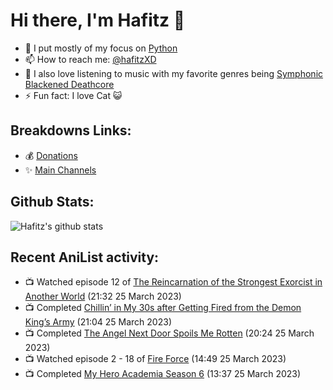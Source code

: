 # Hi there, I'm Hafitz 👋
- 🐍 I put mostly of my focus on [Python](https://python.org)
- 📫 How to reach me: [@hafitzXD](https://t.me/hafitzXD)
- 🎵 I also love listening to music with my favorite genres being [Symphonic Blackened Deathcore](https://youtu.be/qyYmS_iBcy4)
- ⚡ Fun fact: I love Cat 😺

## Breakdowns Links:
- 💰 [Donations](https://t.me/TheBreakdowns/2)
- ✨ [Main Channels](https://t.me/TheBreakdowns)

## Github Stats:
![Hafitz's github stats](https://github-readme-stats.vercel.app/api?username=breakdowns&show_icons=true&count_private=true&bg_color=00000000&text_color=777)

## Recent AniList activity:
<!-- ANILIST_ACTIVITY:start -->

-   📺 Watched episode 12 of [The Reincarnation of the Strongest Exorcist in Another World](https://anilist.co/anime/144553) (21:32 25 March 2023)
-   📺 Completed [Chillin’ in My 30s after Getting Fired from the Demon King’s Army](https://anilist.co/anime/152523) (21:04 25 March 2023)
-   📺 Completed [The Angel Next Door Spoils Me Rotten](https://anilist.co/anime/143338) (20:24 25 March 2023)
-   📺 Watched episode 2 - 18 of [Fire Force](https://anilist.co/anime/105310) (14:49 25 March 2023)
-   📺 Completed [My Hero Academia Season 6](https://anilist.co/anime/139630) (13:37 25 March 2023)

<!-- ANILIST_ACTIVITY:end -->
